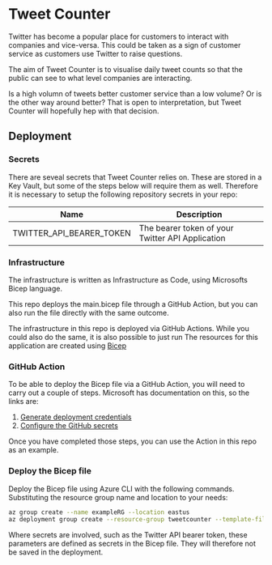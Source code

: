 # Tweet Counter
Twitter has become a popular place for customers to interact with companies and vice-versa. This could be taken as a sign of customer service as customers use Twitter to raise questions.

The aim of Tweet Counter is to visualise daily tweet counts so that the public can see to what level companies are interacting.

Is a high volumn of tweets better customer service than a low volume? Or is the other way around better? That is open to interpretation, but Tweet Counter will hopefully hep with that decision.

## Deployment
### Secrets
There are seveal secrets that Tweet Counter relies on. These are stored in a Key Vault, but some of the steps below will require them as well. Therefore it is necessary to setup the following repository secrets in your repo:

| Name                     | Description                                      |
| ------------------------ | ------------------------------------------------ |
| TWITTER_API_BEARER_TOKEN | The bearer token of your Twitter API Application |

### Infrastructure
The infrastructure is written as Infrastructure as Code, using Microsofts Bicep language.

This repo deploys the main.bicep file through a GitHub Action, but you can also run the file directly with the same outcome.

The infrastructure in this repo is deployed via GitHub Actions. While you could also do the same, it is also possible to just run 
The resources for this application are created using [Bicep](https://docs.microsoft.com/en-us/azure/azure-resource-manager/bicep/overview?tabs=bicep)

### GitHub Action
To be able to deploy the Bicep file via a GitHub Action, you will need to carry out a couple of steps. Microsoft has documentation on this, so the links are:
1. [Generate deployment credentials](https://docs.microsoft.com/en-us/azure/azure-resource-manager/bicep/deploy-github-actions?tabs=userlevel%2CCLI#generate-deployment-credentials)
1. [Configure the GitHub secrets](https://docs.microsoft.com/en-us/azure/azure-resource-manager/bicep/deploy-github-actions?tabs=userlevel%2CCLI#configure-the-github-secrets)

Once you have completed those steps, you can use the Action in this repo as an example.

### Deploy the Bicep file
Deploy the Bicep file using Azure CLI with the following commands. Substituting the resource group name and location to your needs:

```bash
az group create --name exampleRG --location eastus
az deployment group create --resource-group tweetcounter --template-file main.bicep --parameters twitterApiBearerToken=AAAAAAAAAAAAAAAAAAAAAPRwgAEAAAAAKZDosHMf0PRpPtLXpjxqFJVkw2I%3DOvC55lX2xx6gsofMPeonqzH38AJOWB9O0AS5oDWAqw3lgtXiuw
```

Where secrets are involved, such as the Twitter API bearer token, these parameters are defined as secrets in the Bicep file. They will therefore not be saved in the deployment.